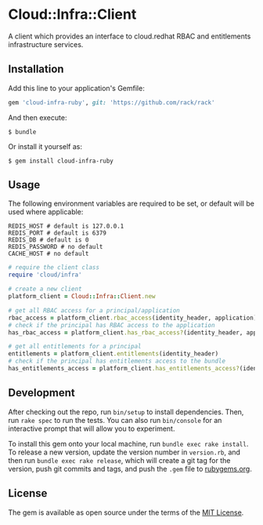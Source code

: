 # Cloud::Infra::Client

A client which provides an interface to cloud.redhat RBAC and entitlements infrastructure services.

## Installation

Add this line to your application's Gemfile:

```ruby
gem 'cloud-infra-ruby', git: 'https://github.com/rack/rack'
```

And then execute:

    $ bundle

Or install it yourself as:

    $ gem install cloud-infra-ruby

## Usage

The following environment variables are required to be set, or default will be used where applicable:
```
REDIS_HOST # default is 127.0.0.1
REDIS_PORT # default is 6379
REDIS_DB # default is 0
REDIS_PASSWORD # no default
CACHE_HOST # no default
```

```ruby
# require the client class
require 'cloud/infra'

# create a new client
platform_client = Cloud::Infra::Client.new

# get all RBAC access for a principal/application
rbac_access = platform_client.rbac_access(identity_header, application)
# check if the principal has RBAC access to the application
has_rbac_access = platform_client.has_rbac_access?(identity_header, application)

# get all entitlements for a principal
entitlements = platform_client.entitlements(identity_header)
# check if the principal has entitlements access to the bundle
has_entitlements_access = platform_client.has_entitlements_access?(identity_header, bundle)
```

## Development

After checking out the repo, run `bin/setup` to install dependencies. Then, run `rake spec` to run the tests. You can also run `bin/console` for an interactive prompt that will allow you to experiment.

To install this gem onto your local machine, run `bundle exec rake install`. To release a new version, update the version number in `version.rb`, and then run `bundle exec rake release`, which will create a git tag for the version, push git commits and tags, and push the `.gem` file to [rubygems.org](https://rubygems.org).

## License

The gem is available as open source under the terms of the [MIT License](https://opensource.org/licenses/MIT).
